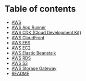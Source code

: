 # Table of contents

* [AWS](README.md)
* [AWS App Runner](<AWS App Runner.md>)
* [AWS CDK (Cloud Development Kit)](<AWS CDK (Cloud Development Kit).md>)
* [AWS CloudFront](<AWS CloudFront.md>)
* [AWS EBS](<AWS EBS.md>)
* [AWS EC2](<AWS EC2.md>)
* [AWS Elastic Beanstalk](<AWS Elastic Beanstalk.md>)
* [AWS RDS](<AWS RDS.md>)
* [AWS S3](<AWS S3.md>)
* [AWS Storage Gateway](<AWS Storage Gateway.md>)
* [README](<README (1).md>)
